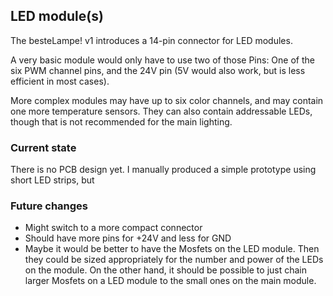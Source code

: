 ## LED module(s)
The besteLampe! v1 introduces a 14-pin connector for LED modules. 

A very basic module would only have to use two of those Pins: One of the six PWM channel pins, and the 24V pin (5V would also work, but is less efficient in most cases).

More complex modules may have up to six color channels, and may contain one more temperature sensors. They can also contain addressable LEDs, though that is not recommended for the main lighting.

### Current state
There is no PCB design yet. I manually produced a simple prototype using short LED strips, but 

### Future changes
 * Might switch to a more compact connector
 * Should have more pins for +24V and less for GND
 * Maybe it would be better to have the Mosfets on the LED module. Then they could be sized appropriately for the number and power of the LEDs on the module. On the other hand, it should be possible to just chain larger Mosfets on a LED module to the small ones on the main module.